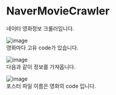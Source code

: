 # NaverMovieCrawler

네이터 영화정보 크롤러입니다.

![image](https://user-images.githubusercontent.com/25381921/149649886-7b6e99c6-10d8-4dd2-aa3f-45402e98c3e7.png)   
영화마다 고유 code가 있습니다.

![image](https://user-images.githubusercontent.com/25381921/149649851-eec65696-bf20-4e38-9c78-07f80b42fe82.png)   
다음과 같이 정보를 가져옵니다.

![image](https://user-images.githubusercontent.com/25381921/149649867-b500ddcd-4609-4aa8-8b81-35a37dff3cce.png)   
포스터 파일 이름은 영화의 code 입니다.
